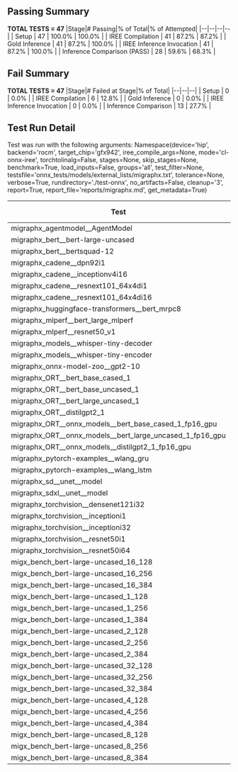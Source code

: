 ## Passing Summary

**TOTAL TESTS = 47**
|Stage|# Passing|% of Total|% of Attempted|
|--|--|--|--|
| Setup | 47 | 100.0% | 100.0% |
| IREE Compilation | 41 | 87.2% | 87.2% |
| Gold Inference | 41 | 87.2% | 100.0% |
| IREE Inference Invocation | 41 | 87.2% | 100.0% |
| Inference Comparison (PASS) | 28 | 59.6% | 68.3% |
## Fail Summary

**TOTAL TESTS = 47**
|Stage|# Failed at Stage|% of Total|
|--|--|--|
| Setup | 0 | 0.0% |
| IREE Compilation | 6 | 12.8% |
| Gold Inference | 0 | 0.0% |
| IREE Inference Invocation | 0 | 0.0% |
| Inference Comparison | 13 | 27.7% |
## Test Run Detail
Test was run with the following arguments:
Namespace(device='hip', backend='rocm', target_chip='gfx942', iree_compile_args=None, mode='cl-onnx-iree', torchtolinalg=False, stages=None, skip_stages=None, benchmark=True, load_inputs=False, groups='all', test_filter=None, testsfile='onnx_tests/models/external_lists/migraphx.txt', tolerance=None, verbose=True, rundirectory='./test-onnx', no_artifacts=False, cleanup='3', report=True, report_file='reports/migraphx.md', get_metadata=True)

| Test | Exit Status | Mean Benchmark Time (ms) | Notes |
|--|--|--|--|
| migraphx_agentmodel__AgentModel | compilation | None | |
| migraphx_bert__bert-large-uncased | PASS | 19.58612164620448 | |
| migraphx_bert__bertsquad-12 | compilation | None | |
| migraphx_cadene__dpn92i1 | Numerics | 64.7761911210237 | |
| migraphx_cadene__inceptionv4i16 | PASS | 150.2789235363404 | |
| migraphx_cadene__resnext101_64x4di1 | Numerics | 175.31026247888803 | |
| migraphx_cadene__resnext101_64x4di16 | Numerics | 391.7079906289776 | |
| migraphx_huggingface-transformers__bert_mrpc8 | PASS | 7.4013276252016 | |
| migraphx_mlperf__bert_large_mlperf | Numerics | 25.31811527125997 | |
| migraphx_mlperf__resnet50_v1 | compilation | None | |
| migraphx_models__whisper-tiny-decoder | PASS | 43.47490333020687 | |
| migraphx_models__whisper-tiny-encoder | Numerics | 144.4191445906957 | |
| migraphx_onnx-model-zoo__gpt2-10 | compilation | None | |
| migraphx_ORT__bert_base_cased_1 | PASS | 107.7274659441577 | |
| migraphx_ORT__bert_base_uncased_1 | PASS | 114.38332399767306 | |
| migraphx_ORT__bert_large_uncased_1 | PASS | 1970.7064973190427 | |
| migraphx_ORT__distilgpt2_1 | PASS | 116.46834455637467 | |
| migraphx_ORT__onnx_models__bert_base_cased_1_fp16_gpu | Numerics | 123.47867203255493 | |
| migraphx_ORT__onnx_models__bert_large_uncased_1_fp16_gpu | Numerics | 279.7767540646924 | |
| migraphx_ORT__onnx_models__distilgpt2_1_fp16_gpu | Numerics | 33.28732108431203 | |
| migraphx_pytorch-examples__wlang_gru | PASS | 15.692978235892951 | |
| migraphx_pytorch-examples__wlang_lstm | PASS | 6.95598002377094 | |
| migraphx_sd__unet__model | import_model | None | |
| migraphx_sdxl__unet__model | import_model | None | |
| migraphx_torchvision__densenet121i32 | Numerics | 66.24535766119757 | |
| migraphx_torchvision__inceptioni1 | PASS | 61.06275892957593 | |
| migraphx_torchvision__inceptioni32 | PASS | 101.9857245541754 | |
| migraphx_torchvision__resnet50i1 | Numerics | 15.817945140103499 | |
| migraphx_torchvision__resnet50i64 | Numerics | 147.49674275517464 | |
| migx_bench_bert-large-uncased_16_128 | PASS | 34.96938191043834 | |
| migx_bench_bert-large-uncased_16_256 | PASS | 59.103588573634624 | |
| migx_bench_bert-large-uncased_16_384 | Numerics | 78.9766854227141 | |
| migx_bench_bert-large-uncased_1_128 | PASS | 12.1870508802862 | |
| migx_bench_bert-large-uncased_1_256 | PASS | 12.718279157398323 | |
| migx_bench_bert-large-uncased_1_384 | PASS | 19.710998585516652 | |
| migx_bench_bert-large-uncased_2_128 | PASS | 12.869399282391425 | |
| migx_bench_bert-large-uncased_2_256 | PASS | 13.439701553672935 | |
| migx_bench_bert-large-uncased_2_384 | PASS | 21.938752188968163 | |
| migx_bench_bert-large-uncased_32_128 | PASS | 71.87521945064266 | |
| migx_bench_bert-large-uncased_32_256 | PASS | 108.79692880229817 | |
| migx_bench_bert-large-uncased_32_384 | Numerics | 160.771721896405 | |
| migx_bench_bert-large-uncased_4_128 | PASS | 14.544827171549613 | |
| migx_bench_bert-large-uncased_4_256 | PASS | 17.658972841066618 | |
| migx_bench_bert-large-uncased_4_384 | PASS | 27.871694688995674 | |
| migx_bench_bert-large-uncased_8_128 | PASS | 20.298944883758114 | |
| migx_bench_bert-large-uncased_8_256 | PASS | 29.21225218516257 | |
| migx_bench_bert-large-uncased_8_384 | PASS | 43.64475671900436 | |
